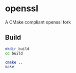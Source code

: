 # openssl

A CMake compliant openssl fork

## Build

```bash
mkdir build
cd build

cmake ..
make
```
